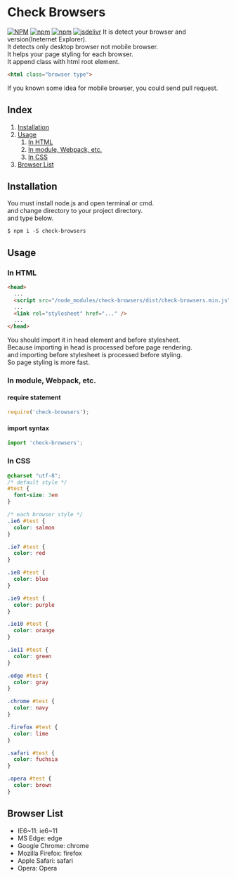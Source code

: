 # Check Browsers
[![NPM](https://nodei.co/npm/check-browsers.png)](https://www.npmjs.com/package/check-browsers)
[![npm](https://img.shields.io/npm/dt/check-browsers.svg?style=plastic)]()
[![npm](https://img.shields.io/npm/v/check-browsers.svg?style=plastic)]()
[![jsdelivr](https://img.shields.io/badge/cdn-v1.0.4-ff69b4.svg)](https://www.jsdelivr.com/projects/check-browsers)
It is detect your browser and version(Ineternet Explorer).  
It detects only desktop browser not mobile browser.  
It helps your page styling for each browser.  
It append class with html root element.  
```html
<html class="browser type">
```
If you known some idea for mobile browser, you could send pull request.

## Index
1. [Installation](#installation)
2. [Usage](#usage)
    1. [In HTML](#in-html)
    2. [In module, Webpack, etc.](#in-module-webpack-etc)
    3. [In CSS](#in-css)
3. [Browser List](#browser-list)

## Installation
You must install node.js and open terminal or cmd.  
and change directory to your project directory.  
and type below.
```
$ npm i -S check-browsers
```

## Usage
### In HTML
```html
<head>
  ...
  <script src="/node_modules/check-browsers/dist/check-browsers.min.js"></script>
  ...
  <link rel="stylesheet" href="..." />
  ...
</head>
```
You should import it in head element and before stylesheet.  
Because importing in head is processed before page rendering.  
and importing before stylesheet is processed before styling.  
So page styling is more fast.

### In module, Webpack, etc.
#### require statement
```javascript
require('check-browsers');
```

#### import syntax
```javascript
import 'check-browsers';
```

### In CSS
```css
@charset "utf-8";
/* default style */
#test {
  font-size: 3em
}

/* each browser style */
.ie6 #test {
  color: salmon
}

.ie7 #test {
  color: red
}

.ie8 #test {
  color: blue
}

.ie9 #test {
  color: purple
}

.ie10 #test {
  color: orange
}

.ie11 #test {
  color: green
}

.edge #test {
  color: gray
}

.chrome #test {
  color: navy
}

.firefox #test {
  color: lime
}

.safari #test {
  color: fuchsia
}

.opera #test {
  color: brown
}
```

## Browser List
* IE6~11: ie6~11
* MS Edge: edge
* Google Chrome: chrome
* Mozilla Firefox: firefox
* Apple Safari: safari
* Opera: Opera